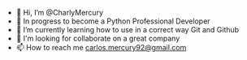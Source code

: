 - 👋 Hi, I’m @CharlyMercury
- 👀 In progress to become a Python Professional Developer
- 🌱 I’m currently learning how to use in a correct way Git and Github
- 💞️ I'm looking for collaborate on a great company
- 📫 How to reach me carlos.mercury92@gmail.com

<!---
CharlyMercury/CharlyMercury is a ✨ special ✨ repository because its `README.md` (this file) appears on your GitHub profile.
You can click the Preview link to take a look at your changes.
--->
